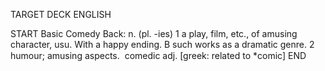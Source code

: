 TARGET DECK
ENGLISH

START
Basic
Comedy
Back: n. (pl. -ies) 1 a play, film, etc., of amusing character, usu. With a happy ending. B such works as a dramatic genre. 2 humour; amusing aspects.  comedic adj. [greek: related to *comic]
END
